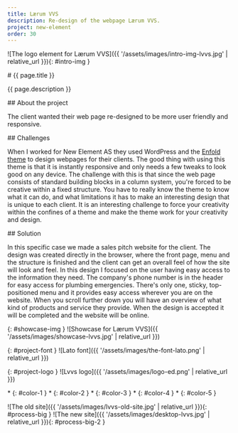 ```yaml
---
title: Lærum VVS
description: Re-design of the webpage Lærum VVS.
project: new-element
order: 30
---
```


![The logo element for Lærum VVS]({{ '/assets/images/intro-img-lvvs.jpg' | relative_url }}){: #intro-img }

<div id="intro">
<div id="intro-container" markdown="1">
# {{ page.title }}

{{ page.description }}
</div>
</div>

<div id="info-container">
<article markdown="1">
## About the project

The client wanted their web page re-designed to be more user friendly and
responsive.
</article>

<article markdown="1">
## Challenges

When I worked for New Element AS they used WordPress and the [Enfold
theme](https://themeforest.net/item/enfold-responsive-multipurpose-theme/4519990?ref=Kriesi)
to design webpages for their clients. The good thing with using this theme is
that it is instantly responsive and only needs a few tweaks to look good on any
device. The challenge with this is that since the web page consists of standard
building blocks in a column system, you're forced to be creative within a fixed
structure. You have to really know the theme to know what it can do, and what
limitations it has to make an interesting design that is unique to each client.
It is an interesting challenge to force your creativity within the confines of a
theme and make the theme work for your creativity and design.
</article>

<article markdown="1">
## Solution

In this specific case we made a sales pitch website for the client. The design
was created directly in the browser, where the front page, menu and the
structure is finished and the client can get an overall feel of how the site
will look and feel. In this design I focused on the user having easy access to
the information they need. The company's phone number is in the header for easy
access for plumbing emergencies. There's only one, sticky, top-positioned menu
and it provides easy access wherever you are on the website. When you scroll
further down you will have an overview of what kind of products and service they
provide. When the design is accepted it will be completed and the website will
be online.
</article>
</div>

{: #showcase-img }
![Showcase for Lærum VVS]({{ '/assets/images/showcase-lvvs.jpg' | relative_url }})

<div id="project-profile" markdown="1">
{: #project-font }
![Lato font]({{ '/assets/images/the-font-lato.png' | relative_url }})

{: #project-logo }
![Lvvs logo]({{ '/assets/images/logo-ed.png' | relative_url }})

<div id="color-profile" markdown="1">
* {: #color-1 }
* {: #color-2 }
* {: #color-3 }
* {: #color-4 }
* {: #color-5 }
</div>
</div>

![The old site]({{ '/assets/images/lvvs-old-site.jpg' | relative_url }}){: #process-big }
![The new site]({{ '/assets/images/desktop-lvvs.jpg' | relative_url }}){: #process-big-2 }
